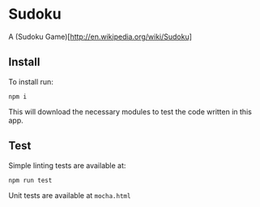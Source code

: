 Sudoku
======

A (Sudoku Game)[http://en.wikipedia.org/wiki/Sudoku]


## Install

To install run:

```
npm i
```

This will download the necessary modules to test the code written in this app.

## Test

Simple linting tests are available at:

```
npm run test
```

Unit tests are available at `mocha.html`
